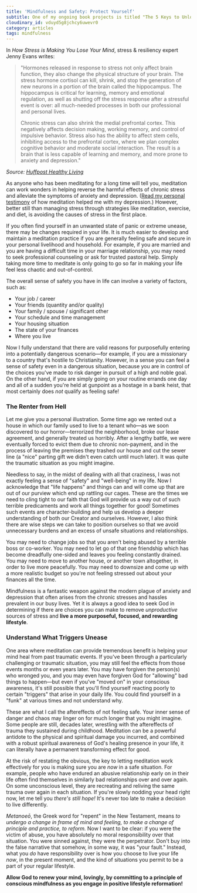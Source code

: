 ```yaml
---
title: 'Mindfulness and Safety: Protect Yourself'
subtitle: One of my ongoing book projects is titled "The 5 Keys to Unlocking Your Christian Mindfulness Routine". In the book I walk through several practical and productive techniques to developing spiritually-sound mindfulness meditation habits. Here is the first one.
cloudinary_id: vduyd5g8jchcy6uwevr0
category: articles
tags: mindfulness
---
```


In *How Stress is Making You Lose Your Mind*, stress & resiliency expert Jenny Evans writes:

> "Hormones released in response to stress not only affect brain function, they also change the physical structure of your brain. The stress hormone cortisol can kill, shrink, and stop the generation of new neurons in a portion of the brain called the hippocampus. The hippocampus is critical for learning, memory and emotional regulation, as well as shutting off the stress response after a stressful event is over: all much-needed processes in both our professional and personal lives.
>
> Chronic stress can also shrink the medial prefrontal cortex. This negatively affects decision making, working memory, and control of impulsive behavior. Stress also has the ability to affect stem cells, inhibiting access to the prefrontal cortex, where we plan complex cognitive behavior and moderate social interaction. The result is a brain that is less capable of learning and memory, and more prone to anxiety and depression."

*Source: [Huffpost Healthy Living](http://www.huffingtonpost.com/jenny-c-evans/how-stress-is-literally-m_b_6064966.html)*

As anyone who has been meditating for a long time will tell you, meditation can work wonders in helping reverse the harmful effects of chronic stress and alleviate the symptoms of anxiety and depression. ([Read my personal testimony](http://jaredwhite.com/essays/making-the-mental-breakthrough-that-depression-is-rooted-in-fear-not-sadness) of how meditation helped me with my depression.) However, better still than managing stress through strategies like meditation, exercise, and diet, is avoiding the causes of stress in the first place.

If you often find yourself in an unwanted state of panic or extreme unease, there may be changes required in your life. It is much easier to develop and maintain a meditation practice if you are generally feeling safe and secure in your personal livelihood and household. For example, if you are married and you are having a difficult time in your marriage relationship, you may need to seek professional counseling or ask for trusted pastoral help. Simply taking more time to meditate is only going to go so far in making your life feel less chaotic and out-of-control.

The overall sense of safety you have in life can involve a variety of factors, such as:

* Your job / career
* Your friends (quantity and/or quality)
* Your family / spouse / significant other
* Your schedule and time management
* Your housing situation
* The state of your finances
* Where you live

Now I fully understand that there are valid reasons for purposefully entering into a potentially dangerous scenario—for example, if you are a missionary to a country that's hostile to Christianity. However, in a sense you can feel a sense of safety even in a dangerous situation, because you are in control of the choices you've made to risk danger in pursuit of a high and noble goal. On the other hand, if you are simply going on your routine errands one day and all of a sudden you're held at gunpoint as a hostage in a bank heist, that most certainly does *not* qualify as feeling safe!

### The Renter from Hell

Let me give you a personal illustration. Some time ago we rented out a house in which our family used to live to a tenant who—as we soon discovered to our horror—terrorized the neighborhood, broke our lease agreement, and generally treated us horribly. After a lengthy battle, we were eventually forced to evict them due to chronic non-payment, and in the process of leaving the premises they trashed our house and cut the sewer line (a "nice" parting gift we didn't even catch until much later). It was quite the traumatic situation as you might imagine.

Needless to say, in the midst of dealing with all that craziness, I was not exactly feeling a sense of "safety" and "well-being" in my life. Now I acknowledge that "life happens" and things can and will come up that are out of our purview which end up rattling our cages. These are the times we need to cling tight to our faith that God will provide us a way out of such terrible predicaments and work all things together for good! Sometimes such events are character-building and help us develop a deeper understanding of both our Creator and ourselves. However, I also think there are wise steps we can take to position ourselves so that we avoid unnecessary burdens and an excess of unsafe situations and relationships.

You may need to change jobs so that you aren't being abused by a terrible boss or co-worker. You may need to let go of that one friendship which has become dreadfully one-sided and leaves you feeling constantly drained. You may need to move to another house, or another town altogether, in order to live more peacefully. You may need to downsize and come up with a more realistic budget so you're not feeling stressed out about your finances all the time.

Mindfulness is a fantastic weapon against the modern plague of anxiety and depression that often arises from the chronic stresses and hassles prevalent in our busy lives. Yet it is always a good idea to seek God in determining if there are choices you can make to remove _unproductive_ sources of stress and **live a more purposeful, focused, and rewarding lifestyle**.

### Understand What Triggers Unease

One area where meditation can provide tremendous benefit is helping your mind heal from past traumatic events. If you've been through a particularly challenging or traumatic situation, you may still feel the effects from those events months or even years later. You may have forgiven the person(s) who wronged you, and you may even have forgiven God for "allowing" bad things to happen—but even if you've "moved on" in your conscious awareness, it's still possible that you'll find yourself reacting poorly to certain "triggers" that arise in your daily life. You could find yourself in a "funk" at various times and not understand why.

These are what I call the aftereffects of not feeling safe. Your inner sense of danger and chaos may linger on for much longer that you might imagine. Some people are still, decades later, wrestling with the aftereffects of trauma they sustained during childhood. Meditation can be a powerful antidote to the physical and spiritual damage you incurred, and combined with a robust spiritual awareness of God's healing presence in your life, it can literally have a permanent transforming effect for good.

At the risk of restating the obvious, the key to letting meditation work effectively for you is making sure you are *now* in a safe situation. For example, people who have endured an abusive relationship early on in their life often find themselves in similarly bad relationships over and over again. On some unconscious level, they are recreating and reliving the same trauma over again in each situation. If you're slowly nodding your head right now, let me tell you *there's still hope!* It's never too late to make a decision to live differently.

*Metanoeō*, the Greek word for "repent" in the New Testament, means *to undergo a change in frame of mind and feeling, to make a change of principle and practice, to reform.* Now I want to be clear: if you were the victim of abuse, you have absolutely no moral responsibility over that situation. You were sinned against, they were the perpetrator. Don't buy into the false narrative that somehow, in some way, it was "your fault." Instead, what you *do* have responsibility over is how you choose to live your life *now*, in the present moment, and the kind of situations you permit to be a part of your regular lifestyle.

**Allow God to renew your mind, lovingly, by committing to a principle of conscious mindfulness as you engage in positive lifestyle reformation!**
